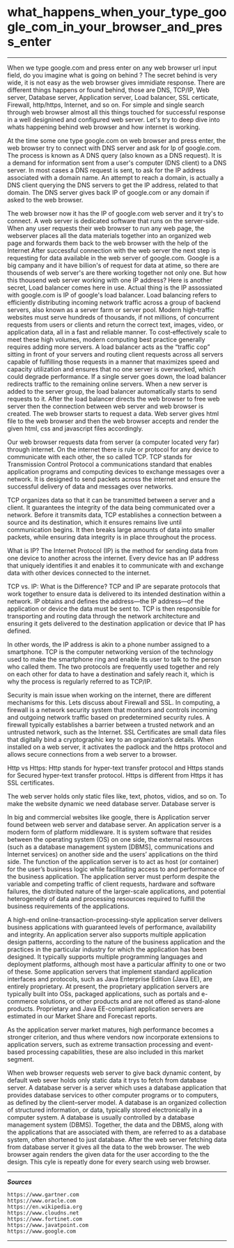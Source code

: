 # what_happens_when_your_type_google_com_in_your_browser_and_press_enter
---
When we type google.com and press enter on any web browser url input field, do you imagine what is going on behind ? The secret behind is very wide, it is not easy as the web browser gives immidiate response. There are different things happens or found behind, those are DNS, TCP/IP, Web server, Database server, Application server, 
Load balancer, SSL certicate, Firewall, http/https, Internet, and so on. For simple and single search through web browser almost all this things touched for successful response in a well designined and configured web server. Let's try to deep dive into whats happening behind web browser and how internet is working.

At the time some one type google.com on web browser and press enter, the web browser try to connect with DNS server and ask for Ip of google.com. The process is known as A DNS query (also known as a DNS request).
It is a demand for information sent from a user's computer (DNS client) to a DNS server. In most cases a DNS request is sent, to ask for the IP address associated with a domain name. An attempt to reach a domain, is actually a DNS client querying the DNS servers to get the IP address, related to that domain.
The DNS server gives back IP of google.com or any domain if asked to the web browser.

The web browser now it has the IP of google.com web server and it try's to connect. 
A web server is dedicated software that runs on the server-side. When any user requests their web browser to run any web page, the webserver places all the data materials together into an organized web page and forwards them back to the web browser with the help of the Internet
After successful connection with the web server the next step is requesting for data available in the web server of google.com. Google is a big campany and it have billion's of request for data at atime, so there are thousends of web server's are there working together not only one. But how this thousend web server working with one IP address? Here is another secret, Load balancer comes here in use. Actual thing is the IP assossiated with google.com is IP of google's load balancer. Load balancing refers to efficiently distributing incoming network traffic across a group of backend servers, also known as a server farm or server pool.
Modern high‑traffic websites must serve hundreds of thousands, if not millions, of concurrent requests from users or clients and return the correct text, images, video, or application data, all in a fast and reliable manner. To cost‑effectively scale to meet these high volumes, modern computing best practice generally requires adding more servers.
A load balancer acts as the “traffic cop” sitting in front of your servers and routing client requests across all servers capable of fulfilling those requests in a manner that maximizes speed and capacity utilization and ensures that no one server is overworked, which could degrade performance. If a single server goes down, the load balancer redirects traffic to the remaining online servers. When a new server is added to the server group, the load balancer automatically starts to send requests to it.
After the load balancer directs the web browser to free web server then the connection between web server and web browser is created. The web browser starts to request a data. Web server gives html file to the web browser and then the web browser accepts and render the given html, css and javascript files accordingly. 

Our web browser requests data from server (a computer located very far) through internet. On the internet there is rule or protocol for any device  to communicate with each other, the so called TCP. 
TCP stands for Transmission Control Protocol a communications standard that enables application programs and computing devices to exchange messages over a network. It is designed to send packets across the internet and ensure the successful delivery of data and messages over networks.

TCP organizes data so that it can be transmitted between a server and a client. It guarantees the integrity of the data being communicated over a network. Before it transmits data, TCP establishes a connection between a source and its destination, which it ensures remains live until communication begins. It then breaks large amounts of data into smaller packets, while ensuring data integrity is in place throughout the process.

What is IP?
The Internet Protocol (IP) is the method for sending data from one device to another across the internet. Every device has an IP address that uniquely identifies it and enables it to communicate with and exchange data with other devices connected to the internet.

TCP vs. IP: What is the Difference?
TCP and IP are separate protocols that work together to ensure data is delivered to its intended destination within a network. IP obtains and defines the address—the IP address—of the application or device the data must be sent to. TCP is then responsible for transporting and routing data through the network architecture and ensuring it gets delivered to the destination application or device that IP has defined. 

In other words, the IP address is akin to a phone number assigned to a smartphone. TCP is the computer networking version of the technology used to make the smartphone ring and enable its user to talk to the person who called them. The two protocols are frequently used together and rely on each other for data to have a destination and safely reach it, which is why the process is regularly referred to as TCP/IP.

Security is main issue when working on the internet, there are different mechanisms for this. Lets discuss about  Firewall and SSL. In computing, a firewall is a network security system that monitors and controls incoming and outgoing network traffic based on predetermined security rules. A firewall typically establishes a barrier between a trusted network and an untrusted network, such as the Internet.
SSL Certificates are small data files that digitally bind a cryptographic key to an organization’s details. When installed on a web server, it activates the padlock and the https protocol and allows secure connections from a web server to a browser.

Http vs Https:
Http stands for hyper-text transfer protocol and Https stands for Secured hyper-text transfer protocol.
Https is different from Https it has SSL certificates.

The web server holds only static files like, text, photos, vidios, and so on. To make the website dynamic we need database server. Database server is 


In big and commercial websites like google, there is Application server found between web server and database server.
An application server is a modern form of platform middleware. It is system software that resides between the operating system (OS) on one side, the external resources (such as a database management system [DBMS], communications and Internet services) on another side and the users’ applications on the third side. The function of the application server is to act as host (or container) for the user’s business logic while facilitating access to and performance of the business application. The application server must perform despite the variable and competing traffic of client requests, hardware and software failures, the distributed nature of the larger-scale applications, and potential heterogeneity of data and processing resources required to fulfill the business requirements of the applications.

A high-end online-transaction-processing-style application server delivers business applications with guaranteed levels of performance, availability and integrity. An application server also supports multiple application design patterns, according to the nature of the business application and the practices in the particular industry for which the application has been designed. It typically supports multiple programming languages and deployment platforms, although most have a particular affinity to one or two of these. Some application servers that implement standard application interfaces and protocols, such as Java Enterprise Edition (Java EE), are entirely proprietary. At present, the proprietary application servers are typically built into OSs, packaged applications, such as portals and e-commerce solutions, or other products and are not offered as stand-alone products. Proprietary and Java EE-compliant application servers are estimated in our Market Share and Forecast reports.

As the application server market matures, high performance becomes a stronger criterion, and thus where vendors now incorporate extensions to application servers, such as extreme transaction processing and event-based processing capabilities, these are also included in this market segment.

When web browser requests web server to give back dynamic content, by default web sever holds only static data it trys to fetch from database server. A database server is a server which uses a database application that provides database services to other computer programs or to computers, as defined by the client–server model.
A database is an organized collection of structured information, or data, typically stored electronically in a computer system. A database is usually controlled by a database management system (DBMS). Together, the data and the DBMS, along with the applications that are associated with them, are referred to as a database system, often shortened to just database.
After the web server fetching data from database server it gives all the data to the web browser. The web browser again renders the given data for the user according to the the design. This cyle is repeatly done for every search using web browser.

---
***Sources***
```
https://www.gartner.com
https://www.oracle.com
https://en.wikipedia.org
https://www.cloudns.net
https://www.fortinet.com
https://www.javatpoint.com
https://www.google.com

```

---------------------------------------------------------------------------------------------------
